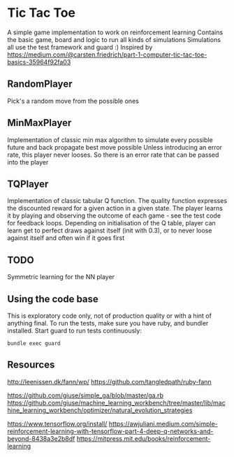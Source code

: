 # Tic Tac Toe
A simple game implementation to work on reinforcement learning
Contains the basic game, board and logic to run all kinds of simulations
Simulations all use the test framework and guard :)
Inspired by https://medium.com/@carsten.friedrich/part-1-computer-tic-tac-toe-basics-35964f92fa03

## RandomPlayer
Pick's a random move from the possible ones

## MinMaxPlayer
Implementation of classic min max algorithm to simulate every possible future and back propagate best move possible
Unless introducing an error rate, this player never looses.
So there is an error rate that can be passed into the player

## TQPlayer
Implementation of classic tabular Q function. The quality function expresses the discounted reward for a given action in a given state.
The player learns it by playing and observing the outcome of each game - see the test code for feedback loops.
Depending on initialisation of the Q table,  player can learn get to perfect draws against itself (init with 0.3), or to never loose against itself and often win if it goes first

## TODO
Symmetric learning for the NN player

## Using the code base
This is exploratory code only, not of production quality or with a hint of anything final.
To run the tests, make sure you have ruby, and bundler installed.
Start guard to run tests continuously:

    bundle exec guard

## Resources
http://leenissen.dk/fann/wp/
https://github.com/tangledpath/ruby-fann

https://github.com/giuse/simple_ga/blob/master/ga.rb
https://github.com/giuse/machine_learning_workbench/tree/master/lib/machine_learning_workbench/optimizer/natural_evolution_strategies

https://www.tensorflow.org/install/
https://awjuliani.medium.com/simple-reinforcement-learning-with-tensorflow-part-4-deep-q-networks-and-beyond-8438a3e2b8df
https://mitpress.mit.edu/books/reinforcement-learning
